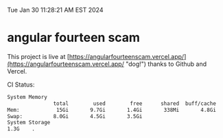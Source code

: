Tue Jan 30 11:28:21 AM EST 2024

# angular fourteen scam


This project is live at [https://angularfourteenscam.vercel.app/](https://angularfourteenscam.vercel.app/ "dog!") thanks to Github and Vercel.

CI Status: 

```bash
System Memory
               total        used        free      shared  buff/cache   available
Mem:            15Gi       9.7Gi       1.4Gi       338Mi       4.8Gi       5.5Gi
Swap:          8.0Gi       4.5Gi       3.5Gi
System Storage
1.3G	.
```
